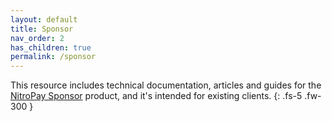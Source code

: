 ```yaml
---
layout: default
title: Sponsor
nav_order: 2
has_children: true
permalink: /sponsor
---
```


This resource includes technical documentation, articles and guides for the [NitroPay Sponsor](https://nitropay.com) product, and it's intended for existing clients.
{: .fs-5 .fw-300 }

